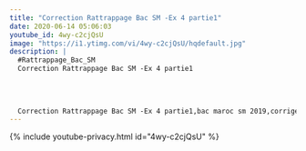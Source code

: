```yaml
---
title: "Correction Rattrappage Bac SM -Ex 4 partie1"
date: 2020-06-14 05:06:03 
youtube_id: 4wy-c2cjQsU
image: "https://i1.ytimg.com/vi/4wy-c2cjQsU/hqdefault.jpg"
description: |
  #Rattrappage_Bac_SM
  Correction Rattrappage Bac SM -Ex 4 partie1
  
  
  
  
  Correction Rattrappage Bac SM -Ex 4 partie1,bac maroc sm 2019,corrigé bac maroc sm 2019,bac2019,bac sm 2019,correction bac maroc sm 2019,correction bac sm,2 bac,bac biof,correction (Ex 1) rattrapage bac SM 2019,exercice 1 bac sm 2019,correction ex1,correction bac sm 2019,correction examen national,examen national 2019,bac 2019,correction 2 bac sm 2019,correction 2 bac sm rattrapage,les nombres complexes,examen national 2020 math rattrapage,bac 2019 math.
---
```


{% include youtube-privacy.html id="4wy-c2cjQsU" %}
